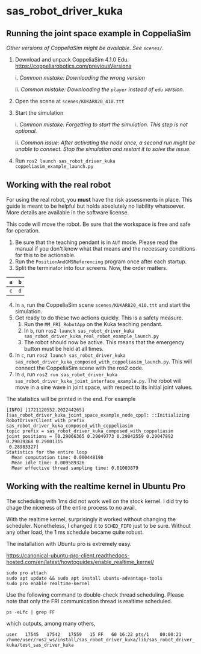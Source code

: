 # sas_robot_driver_kuka

## Running the joint space example in CoppeliaSim

_Other versions of CoppeliaSim might be available. See `scenes/`._

1. Download and unpack CoppeliaSim 4.1.0 Edu. https://coppeliarobotics.com/previousVersions

    i. *Common mistake: Downloading the wrong version*
    
    ii. *Common mistake: Downloading the `player` instead of `edu` version.*

2. Open the scene at `scenes/KUKAR820_410.ttt`

3. Start the simulation

    i. *Common mistake: Forgetting to start the simulation. This step is not optional.*

    ii. _Common issue: After activating the node once, a second run might be unable to connect. Stop the simulation and restart it to solve the issue._ 

4. Run `ros2 launch sas_robot_driver_kuka coppeliasim_example_launch.py`

## Working with the real robot

For using the real robot, you **must** have the risk assessments in place. This guide is meant to be helpful but holds absolutely no liability whatsoever. More details are available in the software license.

This code will move the robot. Be sure that the workspace is free and safe for operation.

1. Be sure that the teaching pendant is in `AUT` mode. Please read the manual if you don't know what that means and the necessary conditions for this to be actionable.
2. Run the `PositionAndGMSReferencing` program once after each startup. 
3. Split the terminator into four screens. Now, the order matters.

| `a` | `b` |
|-----|-----|
| `c` | `d` |

4. In `a`, run the CoppeliaSim scene `scenes/KUKAR820_410.ttt` and start the simulation.
5. Get ready to do these two actions quickly. This is a safety measure. 
   1. Run the `MM_FRI_RobotApp` on the Kuka teaching pendant.
   2. In `b`, run `ros2 launch sas_robot_driver_kuka sas_robot_driver_kuka_real_robot_example_launch.py`
   3. The robot should now be active. This means that the emergency button must be held at all times.
6. In `c`, run `ros2 launch sas_robot_driver_kuka sas_robot_driver_kuka_composed_with_coppeliasim_launch.py`. This will connect the CoppeliaSim scene with the ros2 code.
7. In `d`, run `ros2 run sas_robot_driver_kuka sas_robot_driver_kuka_joint_interface_example.py`. The robot will move in a sine wave in joint space, with respect to its initial joint values.

The statistics will be printed in the end. For example

```commandline
[INFO] [1721120552.202244265] [sas_robot_driver_kuka_joint_space_example_node_cpp]: ::Initializing RobotDriverClient with prefix sas_robot_driver_kuka_composed_with_coppeliasim
topic prefix = sas_robot_driver_kuka_composed_with_coppeliasim
joint positions = [0.29066365 0.29049773 0.29042559 0.29047892 0.29039368 0.29001315
 0.28983327]
Statistics for the entire loop
  Mean computation time: 0.000448198
  Mean idle time: 0.009589326
  Mean effective thread sampling time: 0.01003879
```

## Working with the realtime kernel in Ubuntu Pro

The scheduling with 1ms did not work well on the stock kernel. I did try to chage the niceness of the entire process to no avail.

With the realtime kernel, surprisingly it worked without changing the scheduler. Nonetheless, I changed it to `SCHED_FIFO` just to be sure. Without any other load, the 1 ms schedule became quite robust. 

The installation with Ubuntu pro is extremely easy.

https://canonical-ubuntu-pro-client.readthedocs-hosted.com/en/latest/howtoguides/enable_realtime_kernel/

```console
sudo pro attach
sudo apt update && sudo apt install ubuntu-advantage-tools
sudo pro enable realtime-kernel
```

Use the following command to double-check thread scheduling. Please note that only the FRI communication thread is realtime scheduled.

`ps -eLfc | grep FF`

which outputs, among many others,

`user   17545   17542   17559   15 FF   60 16:22 pts/1    00:00:21 /home/user/ros2_ws/install/sas_robot_driver_kuka/lib/sas_robot_driver_kuka/test_sas_driver_kuka`


